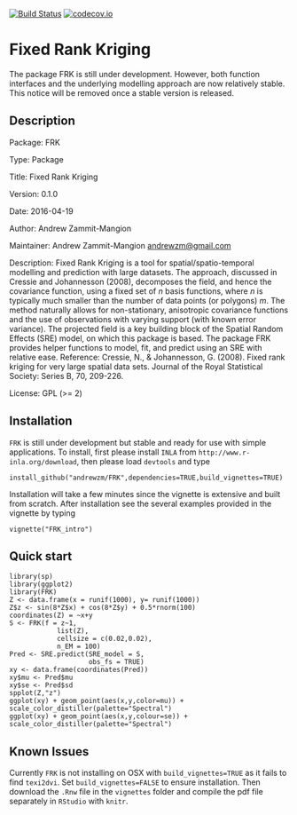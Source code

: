 [![Build Status](https://travis-ci.org/andrewzm/FRK.svg)](https://travis-ci.org/andrewzm/FRK)
[![codecov.io](http://codecov.io/github/andrewzm/FRK/coverage.svg?branch=master)](http://codecov.io/github/andrewzm/FRK?branch=master)


Fixed Rank Kriging
================

The package FRK is still under development. However, both function interfaces and the underlying modelling approach are now relatively stable. This notice will be removed once a stable version is released.

Description
------------

Package: FRK

Type: Package

Title: Fixed Rank Kriging

Version: 0.1.0

Date: 2016-04-19

Author: Andrew Zammit-Mangion

Maintainer: Andrew Zammit-Mangion <andrewzm@gmail.com>

Description: Fixed Rank Kriging is a tool for spatial/spatio-temporal modelling and prediction with large datasets. The approach, discussed in Cressie and Johannesson (2008), decomposes the field, and hence the covariance function, using a fixed set of *n* basis functions, where *n* is typically much smaller than the number of data points (or polygons) *m*. The method naturally allows for non-stationary, anisotropic covariance functions and the use of observations with varying support (with known error variance). The projected field is a
    key building block of the Spatial Random Effects (SRE) model, on which this package is based. The package FRK provides helper functions to model, fit, and predict using an SRE with relative ease. Reference: Cressie, N., & Johannesson, G. (2008). Fixed rank kriging for very large spatial data sets. Journal of the Royal Statistical Society: Series B, 70, 209-226.

License: GPL (>= 2)

Installation 
------------

`FRK` is still under development but stable and ready for use with simple applications. To install, first please install `INLA` from `http://www.r-inla.org/download`, then please load `devtools` and type

    install_github("andrewzm/FRK",dependencies=TRUE,build_vignettes=TRUE)

Installation will take a few minutes since the vignette is extensive and built from scratch. After installation see the  several examples provided in the vignette by typing

    vignette("FRK_intro")

Quick start
------------

    library(sp)
    library(ggplot2)
    library(FRK)
    Z <- data.frame(x = runif(1000), y= runif(1000))
    Z$z <- sin(8*Z$x) + cos(8*Z$y) + 0.5*rnorm(100)
    coordinates(Z) = ~x+y
    S <- FRK(f = z~1,
                list(Z),
                cellsize = c(0.02,0.02),
                n_EM = 100)
    Pred <- SRE.predict(SRE_model = S,
                        obs_fs = TRUE)              
    xy <- data.frame(coordinates(Pred))
    xy$mu <- Pred$mu
    xy$se <- Pred$sd
    spplot(Z,"z")
    ggplot(xy) + geom_point(aes(x,y,color=mu)) + scale_color_distiller(palette="Spectral")
    ggplot(xy) + geom_point(aes(x,y,colour=se)) + scale_color_distiller(palette="Spectral")
    
    

Known Issues
------------

Currently `FRK` is not installing on OSX with `build_vignettes=TRUE` as it fails to find `texi2dvi`. Set `build_vignettes=FALSE` to ensure installation. Then download the `.Rnw` file in the `vignettes` folder and compile the pdf file separately in `RStudio` with `knitr`. 
